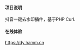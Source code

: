
#### 项目说明

抖音一键去水印插件，基于PHP Curl.

#### 在线体验

<a href="https://dy.hamm.cn" target="_blank">https://dy.hamm.cn</a>